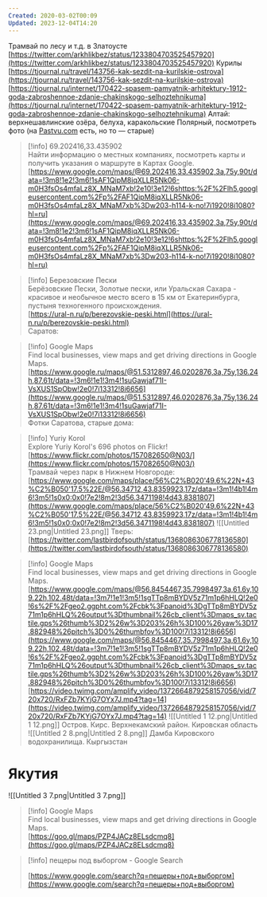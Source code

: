 ```yaml
---
Created: 2020-03-02T00:09
Updated: 2023-12-04T14:20
---
```

Трамвай по лесу и т.д. в Златоусте [https://twitter.com/arkhlikbez/status/1233804703525457920](https://twitter.com/arkhlikbez/status/1233804703525457920)
Курилы [https://tjournal.ru/travel/143756-kak-sezdit-na-kurilskie-ostrova](https://tjournal.ru/travel/143756-kak-sezdit-na-kurilskie-ostrova)
[https://tjournal.ru/internet/170422-spasem-pamyatnik-arhitektury-1912-goda-zabroshennoe-zdanie-chakinskogo-selhoztehnikuma](https://tjournal.ru/internet/170422-spasem-pamyatnik-arhitektury-1912-goda-zabroshennoe-zdanie-chakinskogo-selhoztehnikuma)
Алтай: верхнешавлинские озёра, белуха, каракольские
Полярный, посмотреть фото (на [Pastvu.com](http://pastvu.com) есть, но то — старые)

> [!info] 69.202416,33.435902  
> Найти информацию о местных компаниях, посмотреть карты и получить указания о маршруте в Картах Google.  
> [https://www.google.com/maps/@69.202416,33.435902,3a,75y,90t/data=!3m8!1e2!3m6!1sAF1QipM8iqXLLR5Nk06-m0H3fsOs4mfaLz8X_MNaM7xb!2e10!3e12!6shttps:%2F%2Flh5.googleusercontent.com%2Fp%2FAF1QipM8iqXLLR5Nk06-m0H3fsOs4mfaLz8X_MNaM7xb%3Dw203-h114-k-no!7i1920!8i1080?hl=ru](https://www.google.com/maps/@69.202416,33.435902,3a,75y,90t/data=!3m8!1e2!3m6!1sAF1QipM8iqXLLR5Nk06-m0H3fsOs4mfaLz8X_MNaM7xb!2e10!3e12!6shttps:%2F%2Flh5.googleusercontent.com%2Fp%2FAF1QipM8iqXLLR5Nk06-m0H3fsOs4mfaLz8X_MNaM7xb%3Dw203-h114-k-no!7i1920!8i1080?hl=ru)  

> [!info] Березовские Пески  
> Берёзовские Пески, Золотые пески, или Уральская Сахара - красивое и необычное место всего в 15 км от Екатеринбурга, пустыня техногенного происхождения.  
> [https://ural-n.ru/p/berezovskie-peski.html](https://ural-n.ru/p/berezovskie-peski.html)  
Саратов:

> [!info] Google Maps  
> Find local businesses, view maps and get driving directions in Google Maps.  
> [https://www.google.ru/maps/@51.5312897,46.0202876,3a,75y,136.24h,87.61t/data=!3m6!1e1!3m4!1suGawjaf71I-VsXUS1SpObw!2e0!7i13312!8i6656](https://www.google.ru/maps/@51.5312897,46.0202876,3a,75y,136.24h,87.61t/data=!3m6!1e1!3m4!1suGawjaf71I-VsXUS1SpObw!2e0!7i13312!8i6656)  
Фотки Саратова, старые дома:

> [!info] Yuriy Korol  
> Explore Yuriy Korol's 696 photos on Flickr!  
> [https://www.flickr.com/photos/157082650@N03/](https://www.flickr.com/photos/157082650@N03/)  
Трамвай через парк в Нижнем Новгороде:
[https://www.google.com/maps/place/56%C2%B020'49.6%22N+43%C2%B050'17.5%22E/@56.34712,43.8359923,17z/data=!3m1!4b1!4m6!3m5!1s0x0:0x0!7e2!8m2!3d56.3471198!4d43.8381807](https://www.google.com/maps/place/56%C2%B020'49.6%22N+43%C2%B050'17.5%22E/@56.34712,43.8359923,17z/data=!3m1!4b1!4m6!3m5!1s0x0:0x0!7e2!8m2!3d56.3471198!4d43.8381807)
![[Untitled 23.png|Untitled 23.png]]
Тверь:
[https://twitter.com/lastbirdofsouth/status/1368086306778136580](https://twitter.com/lastbirdofsouth/status/1368086306778136580)

> [!info] Google Maps  
> Find local businesses, view maps and get driving directions in Google Maps.  
> [https://www.google.com/maps/@56.8454467,35.7998497,3a,61.6y,109.22h,102.48t/data=!3m7!1e1!3m5!1sgTTp8mBYDV5z71m1p6hHLQ!2e0!6s%2F%2Fgeo2.ggpht.com%2Fcbk%3Fpanoid%3DgTTp8mBYDV5z71m1p6hHLQ%26output%3Dthumbnail%26cb_client%3Dmaps_sv.tactile.gps%26thumb%3D2%26w%3D203%26h%3D100%26yaw%3D17.882948%26pitch%3D0%26thumbfov%3D100!7i13312!8i6656](https://www.google.com/maps/@56.8454467,35.7998497,3a,61.6y,109.22h,102.48t/data=!3m7!1e1!3m5!1sgTTp8mBYDV5z71m1p6hHLQ!2e0!6s%2F%2Fgeo2.ggpht.com%2Fcbk%3Fpanoid%3DgTTp8mBYDV5z71m1p6hHLQ%26output%3Dthumbnail%26cb_client%3Dmaps_sv.tactile.gps%26thumb%3D2%26w%3D203%26h%3D100%26yaw%3D17.882948%26pitch%3D0%26thumbfov%3D100!7i13312!8i6656)  
[https://video.twimg.com/amplify_video/1372664879258157056/vid/720x720/RxFZb7KYjG7OYx7J.mp4?tag=14](https://video.twimg.com/amplify_video/1372664879258157056/vid/720x720/RxFZb7KYjG7OYx7J.mp4?tag=14)
![[Untitled 1 12.png|Untitled 1 12.png]]
Остров. Кирс. Верхнекамский район. Кировская область
![[Untitled 2 8.png|Untitled 2 8.png]]
Дамба Кировского водохранилища. Кыргызстан
# Якутия
![[Untitled 3 7.png|Untitled 3 7.png]]

> [!info] Google Maps  
> Find local businesses, view maps and get driving directions in Google Maps.  
> [https://goo.gl/maps/PZP4JACz8ELsdcmq8](https://goo.gl/maps/PZP4JACz8ELsdcmq8)  

> [!info] пещеры под выборгом - Google Search  
>  
> [https://www.google.com/search?q=пещеры+под+выборгом](https://www.google.com/search?q=пещеры+под+выборгом)